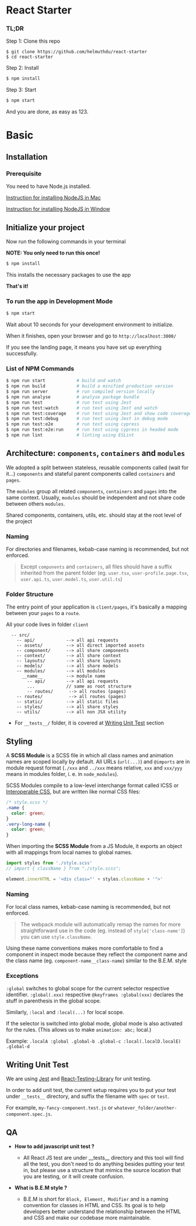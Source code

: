 # React Starter

### TL;DR

Step 1: Clone this repo

```
$ git clone https://github.com/helmuthdu/react-starter
$ cd react-starter
```

Step 2: Install

```sh
$ npm install
```

Step 3: Start

```sh
$ npm start
```

And you are done, as easy as 123.

# Basic

## Installation

### Prerequisite

You need to have Node.js installed.

[Instruction for installing NodeJS in Mac](http://lmgtfy.com/?q=install+nodejs+mac)

[Instruction for installing NodeJS in Window](http://lmgtfy.com/?q=install+nodejs+window)

## Initialize your project

Now run the following commands in your terminal

**NOTE: You only need to run this once!**

```sh
$ npm install
```

This installs the necessary packages to use the app

**That's it!**

### To run the app in Development Mode

```sh
$ npm start
```

Wait about 10 seconds for your development environment to initialize.

When it finishes, open your browser and go to `http://localhost:3000/`

If you see the landing page, it means you have set up everything successfully.

### List of NPM Commands

```sh
$ npm run start            # build and watch
$ npm run build            # build a minified production version
$ npm run server           # run compiled version locally
$ npm run analyse          # analyse package bundle
$ npm run test             # run test using Jest
$ npm run test:watch       # run test using Jest and watch
$ npm run test:coverage    # run test using Jest and show code coverage
$ npm run test:debug       # run test using Jest in debug mode
$ npm run test:e2e         # run test using cypress
$ npm run test:e2e:run     # run test using cypress in headed mode
$ npm run lint             # linting using ESLint
```

## Architecture: `components`, `containers` and `modules`

We adopted a split between stateless, reusable components called (wait for it...)
`components` and stateful parent components called `containers` and `pages`.

The `modules` group all related `components`, `containers` and `pages` into the same context.
Usually, `modules` should be independent and not share code between others `modules`.

Shared components, containers, utils, etc. should stay at the root level of the project

### Naming

For directories and filenames, kebab-case naming is recommended, but not enforced.

> Except `components` and `containers`, all files should have a suffix inherited from the parent folder (eg. `user.tsx`, `user-profile.page.tsx`, `user.api.ts`, `user.model.ts`, `user.util.ts`)

### Folder Structure

The entry point of your application is `client/pages`, it's basically a mapping between your `pages` to a `route`.

All your code lives in folder `client`

```
  -- src/
    -- api/            --> all api requests
    -- assets/         --> all direct imported assets
    -- component/      --> all share components
    -- context/        --> all share context
    -- layouts/        --> all share layouts
    -- models/         --> all share models
    -- modules/        --> all modules
      __name__         --> module name
        -- api/        --> all api requests
        ...            // same as root structure
        -- routes/      --> all routes (pages)
    -- routes/          --> all routes (pages)
    -- static/         --> all static files
    -- styles/         --> all share styles
    -- utils/          --> all non JSX utility
```

- For `__tests__/` folder, it is covered at [Writing Unit Test](#writing-unit-test) section

## Styling

A **SCSS Module** is a SCSS file in which all class names and animation names are scoped locally by default. All URLs (`url(...)`) and `@imports` are in module request format (`./xxx` and `../xxx` means relative, `xxx` and `xxx/yyy` means in modules folder, i. e. in `node_modules`).

SCSS Modules compile to a low-level interchange format called ICSS or [Interoperable CSS](https://github.com/css-modules/icss), but are written like normal CSS files:

```scss
/* style.scss */
.name {
  color: green;
}
.very-long-name {
  color: green;
}
```

When importing the **SCSS Module** from a JS Module, it exports an object with all mappings from local names to global names.

```js
import styles from './style.scss'
// import { className } from "./style.scss";

element.innerHTML = '<div class="' + styles.className + '">'
```

### Naming

For local class names, kebab-case naming is recommended, but not enforced.

> The webpack module will automatically remap the names for more straightforward use in the code (eg. instead of `style['class-name']`) you can use `style.className`.

Using these name conventions makes more comfortable to find a component in inspect mode because they reflect the component name and the class name (eg. `component-name__class-name`) similar to the B.E.M. style

### Exceptions

`:global` switches to global scope for the current selector respective identifier. `:global(.xxx)` respective `@keyframes :global(xxx)` declares the stuff in parenthesis in the global scope.

Similarly, `:local` and `:local(...)` for local scope.

If the selector is switched into global mode, global mode is also activated for the rules. (This allows us to make `animation: abc;` local.)

Example: `.localA :global .global-b .global-c :local(.localD.localE) .global-d`

## Writing Unit Test

We are using [Jest](https://jestjs.io/) and [React-Testing-Library](https://github.com/testing-library/react-testing-library) for unit testing.

In order to add unit test, the current setup requires you to put your test under `__tests__` directory, and suffix the filename with `spec` or `test`.

For example, `my-fancy-component.test.js` or `whatever_folder/another-component.spec.js`.

## QA

- **How to add javascript unit test ?**
  - All React JS test are under \_\_tests\_\_ directory and this tool will find all the test, you don't need to do anything besides putting your test in, but please use a structure that mimics the source location that you are testing, or it will create confusion.

- **What is B.E.M style ?**
  - B.E.M is short for `Block, Element, Modifier` and is a naming convention for classes in HTML and CSS. Its goal is to help developers better understand the relationship between the HTML and CSS and make our codebase more maintainable.
